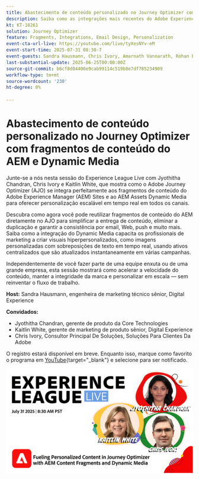 ```yaml
---
title: Abastecimento de conteúdo personalizado no Journey Optimizer com fragmentos de conteúdo do AEM e Dynamic Media
description: Saiba como as integrações mais recentes do Adobe Experience Manager no Adobe Journey Optimizer podem ajudar a tornar a entrega de conteúdo mais eficiente e eficaz
kt: KT-18261
solution: Journey Optimizer
feature: Fragments, Integrations, Email Design, Personalization
event-cta-url-live: https://youtube.com/live/tyXesNYv-eM
event-start-time: 2025-07-31 08:30-7
event-guests: Sandra Hausmann, Chris Ivory, Amarnath Vannarath, Rohan Bhatt
last-substantial-update: 2025-06-25T00:00:00Z
source-git-commit: b6cf8d04400e9cab99114c519b8e7df785234909
workflow-type: tm+mt
source-wordcount: '230'
ht-degree: 0%

---
```



# Abastecimento de conteúdo personalizado no Journey Optimizer com fragmentos de conteúdo do AEM e Dynamic Media

Junte-se a nós nesta sessão do Experience League Live com Jyothitha Chandran, Chris Ivory e Kaitlin White, que mostra como o Adobe Journey Optimizer (AJO) se integra perfeitamente aos fragmentos de conteúdo do Adobe Experience Manager (AEM) Sites e ao AEM Assets Dynamic Media para oferecer personalização escalável em tempo real em todos os canais.

Descubra como agora você pode reutilizar fragmentos de conteúdo do AEM diretamente no AJO para simplificar a entrega de conteúdo, eliminar a duplicação e garantir a consistência por email, Web, push e muito mais. Saiba como a integração do Dynamic Media capacita os profissionais de marketing a criar visuais hiperpersonalizados, como imagens personalizadas com sobreposições de texto em tempo real, usando ativos centralizados que são atualizados instantaneamente em várias campanhas.

Independentemente de você fazer parte de uma equipe enxuta ou de uma grande empresa, esta sessão mostrará como acelerar a velocidade do conteúdo, manter a integridade da marca e personalizar em escala — sem reinventar o fluxo de trabalho.

**Host:**
Sandra Hausmann, engenheira de marketing técnico sênior, Digital Experience

**Convidados:**

* Jyothitha Chandran, gerente de produto da Core Technologies
* Kaitlin White, gerente de marketing de produto sênior, Digital Experience
* Chris Ivory, Consultor Principal De Soluções, Soluções Para Clientes Da Adobe

O registro estará disponível em breve. Enquanto isso, marque como favorito o programa em [YouTube](https://www.youtube.com/live/VUysRFpD40Q){target="_blank"} e selecione para ser notificado.

[![Banner da Web](/help/experience-league-live/episodes/assets/WebBanner-31July2025.png)](https://www.youtube.com/live/VUysRFpD40Q)
